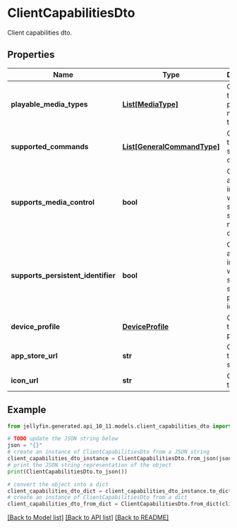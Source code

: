 # ClientCapabilitiesDto

Client capabilities dto.

## Properties

Name | Type | Description | Notes
------------ | ------------- | ------------- | -------------
**playable_media_types** | [**List[MediaType]**](MediaType.md) | Gets or sets the list of playable media types. | [optional] 
**supported_commands** | [**List[GeneralCommandType]**](GeneralCommandType.md) | Gets or sets the list of supported commands. | [optional] 
**supports_media_control** | **bool** | Gets or sets a value indicating whether session supports media control. | [optional] 
**supports_persistent_identifier** | **bool** | Gets or sets a value indicating whether session supports a persistent identifier. | [optional] 
**device_profile** | [**DeviceProfile**](DeviceProfile.md) | Gets or sets the device profile. | [optional] 
**app_store_url** | **str** | Gets or sets the app store url. | [optional] 
**icon_url** | **str** | Gets or sets the icon url. | [optional] 

## Example

```python
from jellyfin.generated.api_10_11.models.client_capabilities_dto import ClientCapabilitiesDto

# TODO update the JSON string below
json = "{}"
# create an instance of ClientCapabilitiesDto from a JSON string
client_capabilities_dto_instance = ClientCapabilitiesDto.from_json(json)
# print the JSON string representation of the object
print(ClientCapabilitiesDto.to_json())

# convert the object into a dict
client_capabilities_dto_dict = client_capabilities_dto_instance.to_dict()
# create an instance of ClientCapabilitiesDto from a dict
client_capabilities_dto_from_dict = ClientCapabilitiesDto.from_dict(client_capabilities_dto_dict)
```
[[Back to Model list]](README.md#documentation-for-models) [[Back to API list]](README.md#documentation-for-api-endpoints) [[Back to README]](README.md)



